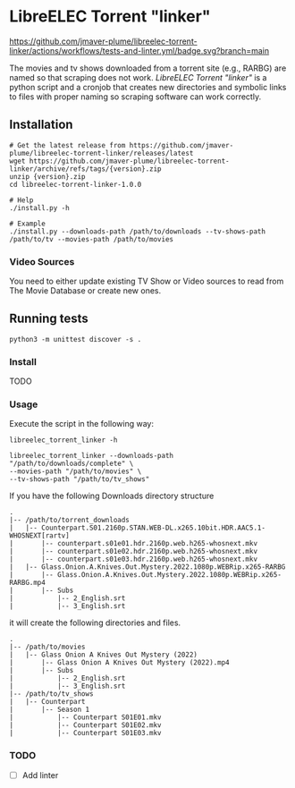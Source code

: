 # LibreELEC Torrent "linker"

https://github.com/jmaver-plume/libreelec-torrent-linker/actions/workflows/tests-and-linter.yml/badge.svg?branch=main

The movies and tv shows downloaded from a torrent site (e.g., RARBG) are named so that scraping does not work.
*LibreELEC Torrent "linker"* is a python script and a cronjob that creates new directories and symbolic links to files with proper naming so scraping software can work correctly.


## Installation

```shell
# Get the latest release from https://github.com/jmaver-plume/libreelec-torrent-linker/releases/latest
wget https://github.com/jmaver-plume/libreelec-torrent-linker/archive/refs/tags/{version}.zip
unzip {version}.zip
cd libreelec-torrent-linker-1.0.0

# Help
./install.py -h 

# Example
./install.py --downloads-path /path/to/downloads --tv-shows-path /path/to/tv --movies-path /path/to/movies
```

### Video Sources

You need to either update existing TV Show or Video sources to read from The Movie Database or create new ones. 

## Running tests

```shell
python3 -m unittest discover -s .
```


### Install

TODO

### Usage

Execute the script in the following way:
```shell
libreelec_torrent_linker -h

libreelec_torrent_linker --downloads-path "/path/to/downloads/complete" \
--movies-path "/path/to/movies" \
--tv-shows-path "/path/to/tv_shows"  
```

If you have the following Downloads directory structure

```shell
.
|-- /path/to/torrent_downloads
|   |-- Counterpart.S01.2160p.STAN.WEB-DL.x265.10bit.HDR.AAC5.1-WHOSNEXT[rartv]
|       |-- counterpart.s01e01.hdr.2160p.web.h265-whosnext.mkv
|       |-- counterpart.s01e02.hdr.2160p.web.h265-whosnext.mkv
|       |-- counterpart.s01e03.hdr.2160p.web.h265-whosnext.mkv
|   |-- Glass.Onion.A.Knives.Out.Mystery.2022.1080p.WEBRip.x265-RARBG
|       |-- Glass.Onion.A.Knives.Out.Mystery.2022.1080p.WEBRip.x265-RARBG.mp4
|       |-- Subs
|           |-- 2_English.srt
|           |-- 3_English.srt
```

it will create the following directories and files.
```shell
.
|-- /path/to/movies
|   |-- Glass Onion A Knives Out Mystery (2022)
|       |-- Glass Onion A Knives Out Mystery (2022).mp4
|       |-- Subs
|           |-- 2_English.srt
|           |-- 3_English.srt
|-- /path/to/tv_shows
|   |-- Counterpart
|       |-- Season 1
|           |-- Counterpart S01E01.mkv
|           |-- Counterpart S01E02.mkv
|           |-- Counterpart S01E03.mkv
```

### TODO

- [ ] Add linter
